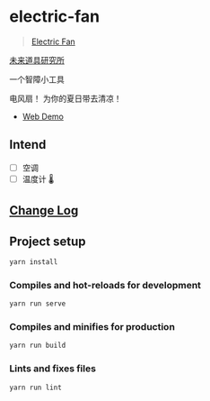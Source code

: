 # electric-fan

> [Electric Fan](https://fan.elpsy.cn)

[未来道具研究所](https://elpsy.cn)

一个智障小工具

电风扇！ 为你的夏日带去清凉！

- [Web Demo](https://fan.elpsy.cn)

## Intend

- [ ] 空调
- [ ] 温度计 🌡️

## [Change Log](CHANGELOG.md)

## Project setup

```sh
yarn install
```

### Compiles and hot-reloads for development

```sh
yarn run serve
```

### Compiles and minifies for production

```sh
yarn run build
```

### Lints and fixes files

```sh
yarn run lint
```
